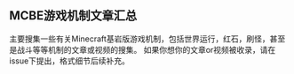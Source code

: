 ## MCBE游戏机制文章汇总

主要搜集一些有关Minecraft基岩版游戏机制，包括世界运行，红石，刷怪，甚至是战斗等等机制的文章或视频的搜集。
如果你想你的文章or视频被收录，请在issue下提出，格式细节后续补充。
